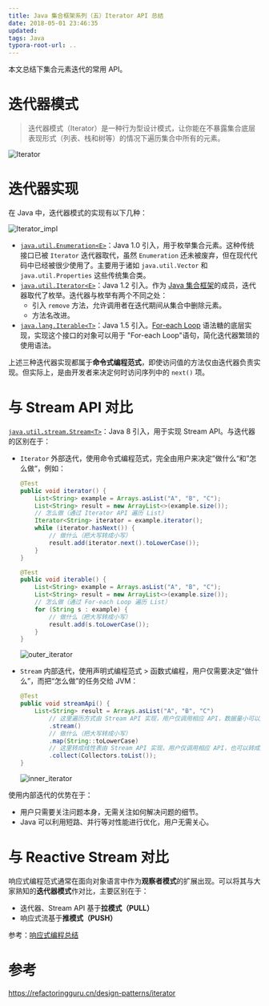 ```yaml
---
title: Java 集合框架系列（五）Iterator API 总结
date: 2018-05-01 23:46:35
updated:
tags: Java
typora-root-url: ..
---
```


本文总结下集合元素迭代的常用 API。

# 迭代器模式

> 迭代器模式（Iterator）是一种行为型设计模式，让你能在不暴露集合底层表现形式（列表、栈和树等）的情况下遍历集合中所有的元素。

![Iterator](/img/java/design-pattern/Iterator.png)

# 迭代器实现

在 Java 中，迭代器模式的实现有以下几种：

![Iterator_impl](/img/java/design-pattern/Iterator_impl.png)

* [`java.util.Enumeration<E>`](https://docs.oracle.com/javase/8/docs/api/java/util/Enumeration.html)：Java 1.0 引入，用于枚举集合元素。这种传统接口已被 `Iterator` 迭代器取代，虽然 `Enumeration` 还未被废弃，但在现代代码中已经被很少使用了。主要用于诸如 `java.util.Vector` 和 `java.util.Properties` 这些传统集合类。
* [`java.util.Iterator<E>`](https://docs.oracle.com/javase/8/docs/api/java/util/Iterator.html)：Java 1.2 引入。作为 [Java 集合框架](https://docs.oracle.com/javase/8/docs/technotes/guides/collections/index.html)的成员，迭代器取代了枚举。迭代器与枚举有两个不同之处：
  * 引入 `remove` 方法，允许调用者在迭代期间从集合中删除元素。
  * 方法名改进。
* [`java.lang.Iterable<T>`](https://docs.oracle.com/javase/8/docs/api/java/lang/Iterable.html)：Java 1.5 引入。[For-each Loop](https://docs.oracle.com/javase/8/docs/technotes/guides/language/foreach.html) 语法糖的底层实现，实现这个接口的对象可以用于 "For-each Loop"语句，简化迭代器繁琐的使用语法。

上述三种迭代器实现都属于**命令式编程范式**，即使访问值的方法仅由迭代器负责实现。但实际上，是由开发者来决定何时访问序列中的 `next()` 项。

# 与 Stream API 对比

[`java.util.stream.Stream<T>`]()：Java 8 引入，用于实现 Stream API。与迭代器的区别在于：

* `Iterator` 外部迭代，使用命令式编程范式，完全由用户来决定”做什么“和”怎么做“，例如：

    ```java
    @Test
    public void iterator() {
        List<String> example = Arrays.asList("A", "B", "C");
        List<String> result = new ArrayList<>(example.size());
        // 怎么做（通过 Iterator API 遍历 List）
        Iterator<String> iterator = example.iterator();
        while (iterator.hasNext()) {
            // 做什么（把大写转成小写）
            result.add(iterator.next().toLowerCase());
        }
    }
    
    @Test
    public void iterable() {
        List<String> example = Arrays.asList("A", "B", "C");
        List<String> result = new ArrayList<>(example.size());
        // 怎么做（通过 For-each Loop 遍历 List）
        for (String s : example) {
            // 做什么（把大写转成小写）
            result.add(s.toLowerCase());
        }
    }
    ```

    ![outer_iterator](/img/java/collection/outer_iterator.png)

* `Stream` 内部迭代，使用声明式编程范式 > 函数式编程，用户仅需要决定“做什么”，而把“怎么做”的任务交给 JVM：

  ```java
  @Test
  public void streamApi() {
      List<String> result = Arrays.asList("A", "B", "C")
          // 这里遍历方式由 Stream API 实现，用户仅调用相应 API，数据量小可以用串行，数据量大可以用并行，怎么做、怎么实现用户并不用关心
          .stream()
          // 做什么（把大写转成小写）
          .map(String::toLowerCase)
          // 这里转成线性表由 Stream API 实现，用户仅调用相应 API，也可以转成集合、散列表，怎么实现用户并不关心。
          .collect(Collectors.toList());
  }
  ```
  
  ![inner_iterator](/img/java/collection/inner_iterator.png)

使用内部迭代的优势在于：

* 用户只需要关注问题本身，无需关注如何解决问题的细节。
* Java 可以利用短路、并行等对性能进行优化，用户无需关心。

# 与 Reactive Stream 对比

响应式编程范式通常在面向对象语言中作为**观察者模式**的扩展出现。可以将其与大家熟知的**迭代器模式**作对比，主要区别在于：

* 迭代器、Stream API 基于**拉模式（PULL）**
* 响应式流基于**推模式（PUSH）**

参考：[响应式编程总结](/2020/08/01/java-reactive-programming/)

# 参考

https://refactoringguru.cn/design-patterns/iterator